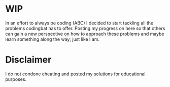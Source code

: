# WIP
In an effort to always be coding (ABC) I decided to start tackling all the problems codingbat has to offer. Posting my progress on here so that others can gain a new perspective on how to approach these problems and maybe learn something along the way; just like I am.

# Disclaimer
I do not condone cheating and posted my solutions for educational purposes.